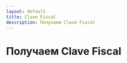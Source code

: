 ```yaml
---
layout: default
title: Clave Fiscal  
description: Получаем Clave Fiscal
---
```

# Получаем Clave Fiscal
